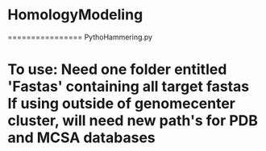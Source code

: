 # HomologyModeling

================
PythoHammering.py

To use: Need one folder entitled 'Fastas' containing all target fastas
        If using outside of genomecenter cluster, will need new path's for PDB and MCSA databases
=================
